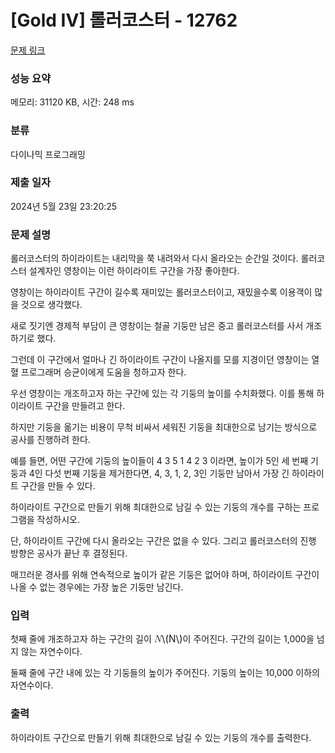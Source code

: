 # [Gold IV] 롤러코스터 - 12762 

[문제 링크](https://www.acmicpc.net/problem/12762) 

### 성능 요약

메모리: 31120 KB, 시간: 248 ms

### 분류

다이나믹 프로그래밍

### 제출 일자

2024년 5월 23일 23:20:25

### 문제 설명

<p>롤러코스터의 하이라이트는 내리막을 쭉 내려와서 다시 올라오는 순간일 것이다. 롤러코스터 설계자인 영창이는 이런 하이라이트 구간을 가장 좋아한다.</p>

<p>영창이는 하이라이트 구간이 길수록 재미있는 롤러코스터이고, 재밌을수록 이용객이 많을 것으로 생각했다.</p>

<p>새로 짓기엔 경제적 부담이 큰 영창이는 철골 기둥만 남은 중고 롤러코스터를 사서 개조하기로 했다.</p>

<p>그런데 이 구간에서 얼마나 긴 하이라이트 구간이 나올지를 모를 지경이던 영창이는 열혈 프로그래머 승균이에게 도움을 청하고자 한다.</p>

<p>우선 영창이는 개조하고자 하는 구간에 있는 각 기둥의 높이를 수치화했다. 이를 통해 하이라이트 구간을 만들려고 한다.</p>

<p>하지만 기둥을 옮기는 비용이 무척 비싸서 세워진 기둥을 최대한으로 남기는 방식으로 공사를 진행하려 한다.</p>

<p>예를 들면, 어떤 구간에 기둥의 높이들이 4 3 5 1 4 2 3 이라면, 높이가 5인 세 번째 기둥과 4인 다섯 번째 기둥을 제거한다면, 4, 3, 1, 2, 3인 기둥만 남아서 가장 긴 하이라이트 구간을 만들 수 있다.</p>

<p>하이라이트 구간으로 만들기 위해 최대한으로 남길 수 있는 기둥의 개수를 구하는 프로그램을 작성하시오.</p>

<p>단, 하이라이트 구간에 다시 올라오는 구간은 없을 수 있다. 그리고 롤러코스터의 진행 방향은 공사가 끝난 후 결정된다.</p>

<p>매끄러운 경사를 위해 연속적으로 높이가 같은 기둥은 없어야 하며, 하이라이트 구간이 나올 수 없는 경우에는 가장 높은 기둥만 남긴다.</p>

### 입력 

 <p>첫째 줄에 개조하고자 하는 구간의 길이 <mjx-container class="MathJax" jax="CHTML" style="font-size: 109%; position: relative;"><mjx-math class="MJX-TEX" aria-hidden="true"><mjx-mi class="mjx-i"><mjx-c class="mjx-c1D441 TEX-I"></mjx-c></mjx-mi></mjx-math><mjx-assistive-mml unselectable="on" display="inline"><math xmlns="http://www.w3.org/1998/Math/MathML"><mi>N</mi></math></mjx-assistive-mml><span aria-hidden="true" class="no-mathjax mjx-copytext">\(N\)</span></mjx-container>이 주어진다. 구간의 길이는 1,000을 넘지 않는 자연수이다.</p>

<p>둘째 줄에 구간 내에 있는 각 기둥들의 높이가 주어진다. 기둥의 높이는 10,000 이하의 자연수이다.</p>

### 출력 

 <p>하이라이트 구간으로 만들기 위해 최대한으로 남길 수 있는 기둥의 개수를 출력한다.</p>

